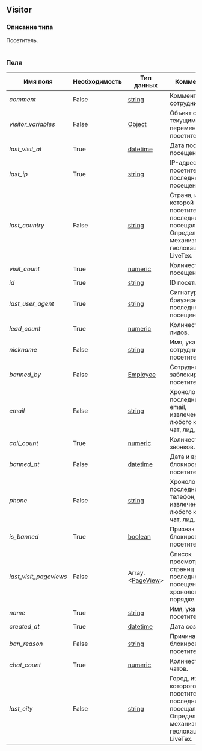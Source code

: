 
## Visitor

### Описание типа
Посетитель.<br/><br/>
### Поля

| Имя поля | Необходимость | Тип данных | Комментарий |
|---|---|---|---|
|*comment*|False|[string](/docs/types/string.md)|Комментарий сотрудника.<br/>|
|*visitor_variables*|False|[Object](/docs/types/Object.md)|Объект с текущими переменными посетителя.<br/>|
|*last_visit_at*|True|[datetime](/docs/types/datetime.md)|Дата последнего посещения.<br/>|
|*last_ip*|True|[string](/docs/types/string.md)|IP-адрес посетителя при последнем посещении.<br/>|
|*last_country*|False|[string](/docs/types/string.md)|Страна, из которой посетитель последний раз посещал сайт.<br/>Определяется механизмами геолокации LiveTex.<br/>|
|*visit_count*|True|[numeric](/docs/types/numeric.md)|Количество посещений.<br/>|
|*id*|True|[string](/docs/types/string.md)|ID посетителя.<br/>|
|*last_user_agent*|True|[string](/docs/types/string.md)|Сигнатура браузера при последнем посещении.<br/>|
|*lead_count*|True|[numeric](/docs/types/numeric.md)|Количество лидов.<br/>|
|*nickname*|False|[string](/docs/types/string.md)|Имя, указанное сотрудником для посетителя.<br/>|
|*banned_by*|False|[Employee](/docs/types/Employee.md)|Сотрудник, заблокировавший посетителя.<br/>|
|*email*|False|[string](/docs/types/string.md)|Хронологически последний явный email, извлеченный из любого канала: чат, лид, жалоба.<br/>|
|*call_count*|True|[numeric](/docs/types/numeric.md)|Количество звонков.<br/>|
|*banned_at*|False|[datetime](/docs/types/datetime.md)|Дата и время блокировки посетителя.<br/>|
|*phone*|False|[string](/docs/types/string.md)|Хронологически последний явный телефон, извлеченный из любого канала: чат, лид, жалоба.<br/>|
|*is_banned*|True|[boolean](/docs/types/boolean.md)|Признак блокировки посетителя.<br/>|
|*last_visit_pageviews*|False|Array.<[PageView](/docs/types/PageView.md)>|Список просмотров страниц в последнем посещении в хронологическом порядке.<br/>|
|*name*|True|[string](/docs/types/string.md)|Имя, указанное посетителем. <br/>|
|*created_at*|True|[datetime](/docs/types/datetime.md)|Дата создания.<br/>|
|*ban_reason*|False|[string](/docs/types/string.md)|Причина блокировки посетителя.<br/>|
|*chat_count*|True|[numeric](/docs/types/numeric.md)|Количество чатов.<br/>|
|*last_city*|False|[string](/docs/types/string.md)|Город, из которого посетитель последний раз посещал сайт.<br/>Определяется механизмами геолокации LiveTex.<br/>|
